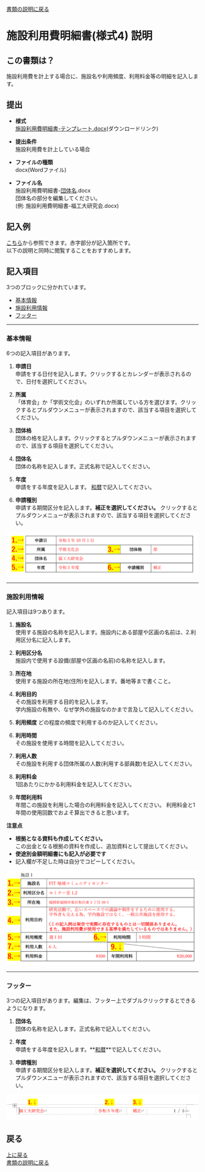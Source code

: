 [書類の説明に戻る](./書類の説明.md)
# 施設利用費明細書(様式4) 説明

## この書類は？
施設利用費を計上する場合に、施設名や利用頻度、利用料金等の明細を記入します。


## 提出

- **様式**  
[施設利用費明細書-テンプレート.docx](https://github.com/daigi-fit/publish/raw/main/budget-and-grant/correction/distribution/%E6%96%BD%E8%A8%AD%E5%88%A9%E7%94%A8%E8%B2%BB%E6%98%8E%E7%B4%B0%E6%9B%B8-%E3%83%86%E3%83%B3%E3%83%97%E3%83%AC%E3%83%BC%E3%83%88.docx)(ダウンロードリンク)  

- **提出条件**  
施設利用費を計上している場合   

- **ファイルの種類**  
docx(Wordファイル)  

- **ファイル名**  
施設利用費明細書-<ins>団体名</ins>.docx  
団体名の部分を編集してください。  
(例: 施設利用費明細書-福工大研究会.docx)  



## 記入例
[こちら](./sample/施設利用費明細書-記入例.pdf)から参照できます。赤字部分が記入箇所です。  
以下の説明と同時に閲覧することをおすすめします。



## 記入項目
3つのブロックに分かれています。
- [基本情報](#基本情報)
- [施設利用情報](#施設利用情報)
- [フッター](#フッター)

*****

### 基本情報
6つの記入項目があります。

1. **申請日**  
申請をする日付を記入します。クリックするとカレンダーが表示されるので、日付を選択してください。

2. **所属**  
「体育会」か「学術文化会」のいずれか所属している方を選びます。クリックするとプルダウンメニューが表示されますので、該当する項目を選択してください。

3. **団体格**  
団体の格を記入します。クリックするとプルダウンメニューが表示されますので、該当する項目を選択してください。

4. **団体名**  
団体の名称を記入します。正式名称で記入してください。

5. **年度**  
申請をする年度を記入します。
<string><ins>和暦</ins></string>で記入してください。  

6. **申請種別**  
申請する期間区分を記入します。**補正を選択してください。** クリックするとプルダウンメニューが表示されますので、該当する項目を選択してください。 

![施設利用費明細書 基本情報](./image/施設利用費明細書-基本情報.png)

*****

### 施設利用情報
記入項目は9つあります。

1. **施設名**  
使用する施設の名称を記入します。施設内にある部屋や区画の名前は、2.利用区分名に記入します。

2. **利用区分名**  
施設内で使用する設備(部屋や区画の名前)の名称を記入します。

3. **所在地**  
使用する施設の所在地(住所)を記入します。番地等まで書くこと。

4. **利用目的**  
その施設を利用する目的を記入します。  
学内施設の有無や、なぜ学外の施設なのかまで言及して記入してください。

5. **利用頻度** 
どの程度の頻度で利用するのか記入してください。

6. **利用時間**  
その施設を使用する時間を記入してください。

7. **利用人数**  
その施設を利用する団体所属の人数(利用する部員数)を記入してください。

8. **利用料金**  
1回あたりにかかる利用料金を記入してください。

9. **年間利用料**  
年間この施設を利用した場合の利用料金を記入してください。
利用料金と1年間の使用回数でおよそ算出できると思います。


**注意点**
- **根拠となる資料も作成してください。**  
この出金となる根拠の資料を作成し、追加資料として提出してください。
- **使途別金額明細書にも記入が必要です**  
- 記入欄が不足した時は自分でコピーしてください。


![施設利用費明細書 施設利用情報](./image/施設利用費明細書-施設利用情報.png)

*****

### フッター
3つの記入項目があります。編集は、フッター上でダブルクリックするとできるようになります。
1. **団体名**  
団体の名称を記入します。正式名称で記入してください。

2. **年度**  
申請をする年度を記入します。**<ins>和暦</ins>**で記入してください。  

3. **申請種別**  
申請する期間区分を記入します。**補正を選択してください。** クリックするとプルダウンメニューが表示されますので、該当する項目を選択してください。 

![施設利用費明細書 フッター](./image/施設利用費明細書-フッター.png)


## 戻る
[上に戻る](#施設利用費明細書様式4-説明)  
[書類の説明に戻る](./書類の説明.md)  